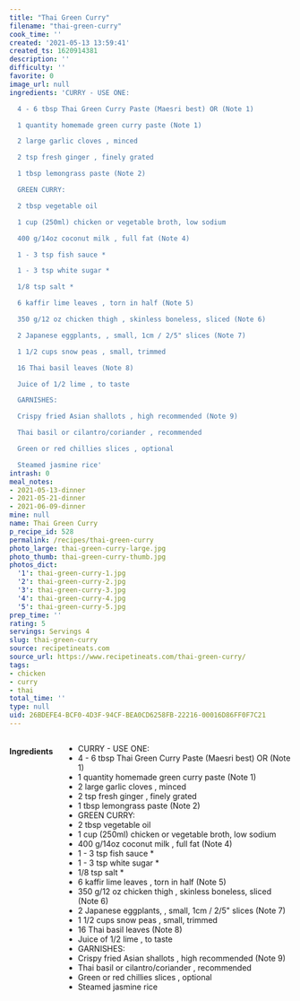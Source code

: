 ```yaml
---
title: "Thai Green Curry"
filename: "thai-green-curry"
cook_time: ''
created: '2021-05-13 13:59:41'
created_ts: 1620914381
description: ''
difficulty: ''
favorite: 0
image_url: null
ingredients: 'CURRY - USE ONE:

  4 - 6 tbsp Thai Green Curry Paste (Maesri best) OR (Note 1)

  1 quantity homemade green curry paste (Note 1)

  2 large garlic cloves , minced

  2 tsp fresh ginger , finely grated

  1 tbsp lemongrass paste (Note 2)

  GREEN CURRY:

  2 tbsp vegetable oil

  1 cup (250ml) chicken or vegetable broth, low sodium

  400 g/14oz coconut milk , full fat (Note 4)

  1 - 3 tsp fish sauce *

  1 - 3 tsp white sugar *

  1/8 tsp salt *

  6 kaffir lime leaves , torn in half (Note 5)

  350 g/12 oz chicken thigh , skinless boneless, sliced (Note 6)

  2 Japanese eggplants, , small, 1cm / 2/5" slices (Note 7)

  1 1/2 cups snow peas , small, trimmed

  16 Thai basil leaves (Note 8)

  Juice of 1/2 lime , to taste

  GARNISHES:

  Crispy fried Asian shallots , high recommended (Note 9)

  Thai basil or cilantro/coriander , recommended

  Green or red chillies slices , optional

  Steamed jasmine rice'
intrash: 0
meal_notes:
- 2021-05-13-dinner
- 2021-05-21-dinner
- 2021-06-09-dinner
mine: null
name: Thai Green Curry
p_recipe_id: 528
permalink: /recipes/thai-green-curry
photo_large: thai-green-curry-large.jpg
photo_thumb: thai-green-curry-thumb.jpg
photos_dict:
  '1': thai-green-curry-1.jpg
  '2': thai-green-curry-2.jpg
  '3': thai-green-curry-3.jpg
  '4': thai-green-curry-4.jpg
  '5': thai-green-curry-5.jpg
prep_time: ''
rating: 5
servings: Servings 4
slug: thai-green-curry
source: recipetineats.com
source_url: https://www.recipetineats.com/thai-green-curry/
tags:
- chicken
- curry
- thai
total_time: ''
type: null
uid: 26BDEFE4-BCF0-4D3F-94CF-BEA0CD6258FB-22216-00016D86FF0F7C21
---
```

<div class="large-8 medium-7 columns" id="writeup">	</div><!-- #writeup -->
</div><!-- #row-one -->
<div class="row" id="row-two">	<div class="medium-4 small-5 columns" id="ingredients"><h4>Ingredients</h4><div class="box box-ingredients content"><ul>
<li>CURRY - USE ONE:</li>
<li>4 - 6 tbsp Thai Green Curry Paste (Maesri best) OR (Note 1)</li>
<li>1 quantity homemade green curry paste (Note 1)</li>
<li>2 large garlic cloves , minced</li>
<li>2 tsp fresh ginger , finely grated</li>
<li>1 tbsp lemongrass paste (Note 2)</li>
<li>GREEN CURRY:</li>
<li>2 tbsp vegetable oil</li>
<li>1 cup (250ml) chicken or vegetable broth, low sodium</li>
<li>400 g/14oz coconut milk , full fat (Note 4)</li>
<li>1 - 3 tsp fish sauce *</li>
<li>1 - 3 tsp white sugar *</li>
<li>1/8 tsp salt *</li>
<li>6 kaffir lime leaves , torn in half (Note 5)</li>
<li>350 g/12 oz chicken thigh , skinless boneless, sliced (Note 6)</li>
<li>2 Japanese eggplants, , small, 1cm / 2/5&quot; slices (Note 7)</li>
<li>1 1/2 cups snow peas , small, trimmed</li>
<li>16 Thai basil leaves (Note 8)</li>
<li>Juice of 1/2 lime , to taste</li>
<li>GARNISHES:</li>
<li>Crispy fried Asian shallots , high recommended (Note 9)</li>
<li>Thai basil or cilantro/coriander , recommended</li>
<li>Green or red chillies slices , optional</li>
<li>Steamed jasmine rice</li>
</ul>
</div>	</div>	<div class="medium-6 small-7 columns" id="directions">	</div>